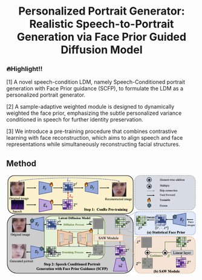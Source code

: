 
<p align="center">
  <h1 align="center">Personalized Portrait Generator: Realistic Speech-to-Portrait Generation via Face Prior Guided Diffusion Model</h1>

### 🔥Highlight!!

[1]  A novel speech-condition LDM, namely Speech-Conditioned portrait generation with Face Prior guidance (SCFP), to formulate the LDM as a personalized portrait generator. 

[2] A sample-adaptive weighted module is designed to dynamically weighted the face prior, emphasizing the subtle personalized variance conditioned in speech for further identity preservation.

[3] We introduce a pre-training procedure that combines contrastive learning with face reconstruction, which aims to align speech and face representations while simultaneously reconstructing facial structures.

## Method
![Alt Text](figure_overview.png)


